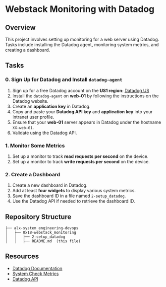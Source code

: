 # Webstack Monitoring with Datadog

## Overview
This project involves setting up monitoring for a web server using Datadog. Tasks include installing the Datadog agent, monitoring system metrics, and creating a dashboard.

## Tasks

### 0. Sign Up for Datadog and Install `datadog-agent`
1. Sign up for a free Datadog account on the **US1 region**: [Datadog US](https://app.datadoghq.com)
2. Install the `datadog-agent` on **web-01** by following the instructions on the Datadog website.
3. Create an **application key** in Datadog.
4. Copy and paste your **Datadog API key** and **application key** into your Intranet user profile.
5. Ensure that your **web-01** server appears in Datadog under the hostname `XX-web-01`.
6. Validate using the Datadog API.

### 1. Monitor Some Metrics
1. Set up a monitor to track **read requests per second** on the device.
2. Set up a monitor to track **write requests per second** on the device.

### 2. Create a Dashboard
1. Create a new dashboard in Datadog.
2. Add at least **four widgets** to display various system metrics.
3. Save the dashboard ID in a file named `2-setup_datadog`.
4. Use the Datadog API if needed to retrieve the dashboard ID.

## Repository Structure
```
├── alx-system_engineering-devops
│   ├── 0x18-webstack_monitoring
│   │   ├── 2-setup_datadog
│   │   ├── README.md  (this file)
```

## Resources
- [Datadog Documentation](https://docs.datadoghq.com/)
- [System Check Metrics](https://docs.datadoghq.com/integrations/system/)
- [Datadog API](https://docs.datadoghq.com/api/)



